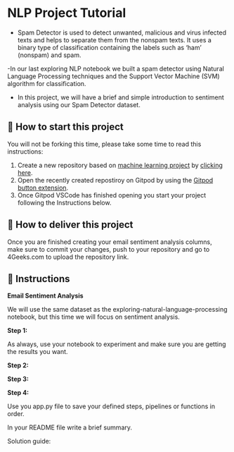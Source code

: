 <!-- hide -->
# NLP Project Tutorial
<!-- endhide -->

- Spam Detector is used to detect unwanted, malicious and virus infected texts and helps to separate them from the nonspam texts. It uses a binary type of classification containing the labels such as ‘ham’ (nonspam) and spam.

-In our last exploring NLP notebook we built a spam detector using Natural Language Processing techniques and the Support Vector Machine (SVM) algorithm for classification.

- In this project, we will have a brief and simple introduction to sentiment analysis using our Spam Detector dataset. 

## 🌱  How to start this project

You will not be forking this time, please take some time to read this instructions:

1. Create a new repository based on [machine learning project](https://github.com/4GeeksAcademy/machine-learning-python-template/generate) by [clicking here](https://github.com/4GeeksAcademy/machine-learning-python-template).
2. Open the recently created repostiroy on Gitpod by using the [Gitpod button extension](https://www.gitpod.io/docs/browser-extension/).
3. Once Gitpod VSCode has finished opening you start your project following the Instructions below.

## 🚛 How to deliver this project

Once you are finished creating your email sentiment analysis columns, make sure to commit your changes, push to your repository and go to 4Geeks.com to upload the repository link.


## 📝 Instructions

**Email Sentiment Analysis**

We will use the same dataset as the exploring-natural-language-processing notebook, but this time we will focus on sentiment analysis.


**Step 1:**

As always, use your notebook to experiment and make sure you are getting the results you want.  


**Step 2:**



**Step 3:**


**Step 4:**

Use you app.py file to save your defined steps, pipelines or functions in order. 

In your README file write a brief summary.

Solution guide: 

